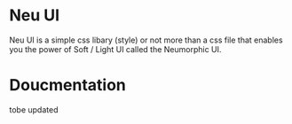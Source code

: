# Neu UI

Neu UI is a simple css libary (style) or not more than a css file that enables you the power of Soft / Light UI called the Neumorphic UI.

# Doucmentation

tobe updated